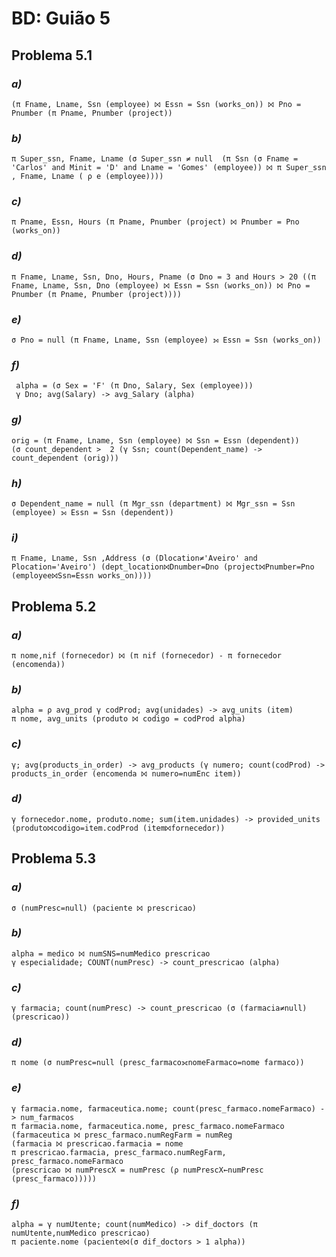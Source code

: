 # BD: Guião 5


## ​Problema 5.1
 
### *a)*

```
(π Fname, Lname, Ssn (employee) ⨝ Essn = Ssn (works_on)) ⨝ Pno = Pnumber (π Pname, Pnumber (project)) 
```


### *b)* 

```
π Super_ssn, Fname, Lname (σ Super_ssn ≠ null  (π Ssn (σ Fname = 'Carlos' and Minit = 'D' and Lname = 'Gomes' (employee)) ⨝ π Super_ssn , Fname, Lname ( ρ e (employee))))
```


### *c)* 

```
π Pname, Essn, Hours (π Pname, Pnumber (project) ⨝ Pnumber = Pno (works_on))
```


### *d)* 

```
π Fname, Lname, Ssn, Dno, Hours, Pname (σ Dno = 3 and Hours > 20 ((π Fname, Lname, Ssn, Dno (employee) ⨝ Essn = Ssn (works_on)) ⨝ Pno = Pnumber (π Pname, Pnumber (project))))
```


### *e)* 

```
σ Pno = null (π Fname, Lname, Ssn (employee) ⟕ Essn = Ssn (works_on))
```


### *f)* 

```
 alpha = (σ Sex = 'F' (π Dno, Salary, Sex (employee)))
 γ Dno; avg(Salary) -> avg_Salary (alpha)
 ```


### *g)* 

```
orig = (π Fname, Lname, Ssn (employee) ⨝ Ssn = Essn (dependent))
(σ count_dependent >  2 (γ Ssn; count(Dependent_name) -> count_dependent (orig)))
```


### *h)* 

```
σ Dependent_name = null (π Mgr_ssn (department) ⨝ Mgr_ssn = Ssn (employee) ⟕ Essn = Ssn (dependent))
```


### *i)* 

```
π Fname, Lname, Ssn ,Address (σ (Dlocation≠'Aveiro' and Plocation='Aveiro') (dept_location⨝Dnumber=Dno (project⨝Pnumber=Pno (employee⨝Ssn=Essn works_on))))
```


## ​Problema 5.2

### *a)*

```
π nome,nif (fornecedor) ⨝ (π nif (fornecedor) - π fornecedor (encomenda))
```

### *b)* 

```
alpha = ρ avg_prod γ codProd; avg(unidades) -> avg_units (item)
π nome, avg_units (produto ⨝ codigo = codProd alpha)
```


### *c)* 

```
γ; avg(products_in_order) -> avg_products (γ numero; count(codProd) -> products_in_order (encomenda ⨝ numero=numEnc item))
```


### *d)* 

```
γ fornecedor.nome, produto.nome; sum(item.unidades) -> provided_units (produto⨝codigo=item.codProd (item⨝fornecedor))  
```


## ​Problema 5.3

### *a)*

```
σ (numPresc=null) (paciente ⨝ prescricao)
```

### *b)* 

```
alpha = medico ⨝ numSNS=numMedico prescricao
γ especialidade; COUNT(numPresc) -> count_prescricao (alpha)
```


### *c)* 

```
γ farmacia; count(numPresc) -> count_prescricao (σ (farmacia≠null) (prescricao))

```


### *d)* 

```
π nome (σ numPresc=null (presc_farmaco⟗nomeFarmaco=nome farmaco))
```

### *e)* 

```
γ farmacia.nome, farmaceutica.nome; count(presc_farmaco.nomeFarmaco) -> num_farmacos
π farmacia.nome, farmaceutica.nome, presc_farmaco.nomeFarmaco
(farmaceutica ⨝ presc_farmaco.numRegFarm = numReg
(farmacia ⨝ prescricao.farmacia = nome 
π prescricao.farmacia, presc_farmaco.numRegFarm, presc_farmaco.nomeFarmaco
(prescricao ⨝ numPrescX = numPresc (ρ numPrescX←numPresc (presc_farmaco)))))
```

### *f)* 

```
alpha = γ numUtente; count(numMedico) -> dif_doctors (π numUtente,numMedico prescricao)
π paciente.nome (paciente⨝(σ dif_doctors > 1 alpha))
```
